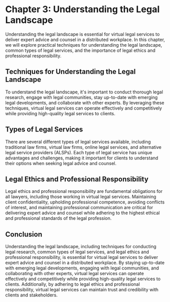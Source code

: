 Chapter 3: Understanding the Legal Landscape
============================================

Understanding the legal landscape is essential for virtual legal services to deliver expert advice and counsel in a distributed workplace. In this chapter, we will explore practical techniques for understanding the legal landscape, common types of legal services, and the importance of legal ethics and professional responsibility.

Techniques for Understanding the Legal Landscape
------------------------------------------------

To understand the legal landscape, it's important to conduct thorough legal research, engage with legal communities, stay up-to-date with emerging legal developments, and collaborate with other experts. By leveraging these techniques, virtual legal services can operate effectively and competitively while providing high-quality legal services to clients.

Types of Legal Services
-----------------------

There are several different types of legal services available, including traditional law firms, virtual law firms, online legal services, and alternative legal service providers (ALSPs). Each type of legal service has unique advantages and challenges, making it important for clients to understand their options when seeking legal advice and counsel.

Legal Ethics and Professional Responsibility
--------------------------------------------

Legal ethics and professional responsibility are fundamental obligations for all lawyers, including those working in virtual legal services. Maintaining client confidentiality, upholding professional competence, avoiding conflicts of interest, and maintaining professional communication are critical for delivering expert advice and counsel while adhering to the highest ethical and professional standards of the legal profession.

Conclusion
----------

Understanding the legal landscape, including techniques for conducting legal research, common types of legal services, and legal ethics and professional responsibility, is essential for virtual legal services to deliver expert advice and counsel in a distributed workplace. By staying up-to-date with emerging legal developments, engaging with legal communities, and collaborating with other experts, virtual legal services can operate effectively and competitively while providing high-quality legal services to clients. Additionally, by adhering to legal ethics and professional responsibility, virtual legal services can maintain trust and credibility with clients and stakeholders.
